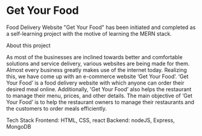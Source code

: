 # Get Your Food

Food Delivery Website "Get Your Food" has been initiated and completed as a self-learning project with the motive of learning the MERN stack.

About this project

As most of the businesses are inclined towards better and comfortable solutions and service delivery, various websites are being made for them. Almost every business greatly makes use of the internet today. Realizing this, we have come up with an e-commerce website ‘Get Your Food’. ‘Get Your Food’ is a food delivery website with which anyone can order their desired meal online. Additionally, 'Get Your Food’ also helps the restaurant to manage their menu, prices, and other details. The main objective of ‘Get Your Food’ is to help the restaurant owners to manage their restaurants and the customers to order meals efficiently.


Tech Stack
    Frontend: HTML, CSS, react
    Backend: nodeJS, Express, MongoDB
